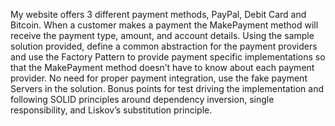 My website offers 3 different payment methods, PayPal, Debit Card and Bitcoin. When a customer makes a payment the MakePayment method will receive the payment type, amount, and account details. Using the sample solution provided, define a common abstraction for the payment providers and use the Factory Pattern to provide payment specific implementations so that the MakePayment method doesn’t have to know about each payment provider.
No need for proper payment integration, use the fake payment Servers in the solution.
Bonus points for test driving the implementation and following SOLID principles around dependency inversion, single responsibility, and Liskov’s substitution principle. 
